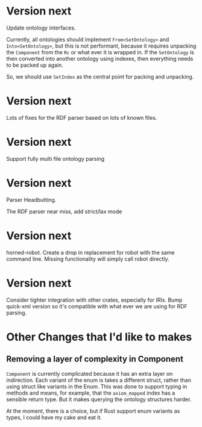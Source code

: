 Version next
============

Update ontology interfaces.

Currently, all ontologies should implement `From<SetOntology>` and
`Into<SetOntology>`, but this is not performant, because it requires
unpacking the `Component` from the `Rc` or what ever it is wrapped
in. If the `SetOntology` is then converted into another ontology using
indexes, then everything needs to be packed up again.

So, we should use `SetIndex` as the central point for packing and
unpacking.

Version next
============

Lots of fixes for the RDF parser based on lots of known files.


Version next
============

Support fully multi file ontology parsing


Version next
============

Parser Headbutting.

The RDF parser near miss, add strict/lax mode

Version next
============

horned-robot. Create a drop in replacement for robot with the same
command line. Missing functionality will simply call robot directly.




Version next
==============

Consider tighter integration with other crates, especially for
IRIs. Bump quick-xml version so it's compatible with what ever we are
using for RDF parsing.


Other Changes that I'd like to makes
====================================


Removing a layer of complexity in Component
---------------------------------------

`Component` is currently complicated because it has an extra layer on
indirection. Each variant of the enum is takes a different struct,
rather than using struct like variants in the Enum. This was done
to support typing in methods and means, for example, that the
`axiom_mapped` index has a sensible return type. But it makes querying
the ontology structures harder.

At the moment, there is a choice, but if Rust support enum variants as
types, I could have my cake and eat it.
